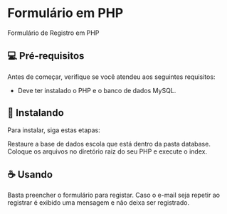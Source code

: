 # Formulário em PHP
Formulário de Registro em PHP

## 💻 Pré-requisitos

Antes de começar, verifique se você atendeu aos seguintes requisitos:
* Deve ter instalado o PHP e o banco de dados MySQL.


## 🚀 Instalando

Para instalar, siga estas etapas:

Restaure a base de dados escola que está dentro da pasta database.
Coloque os arquivos no diretório raiz do seu PHP e execute o index.


## ☕ Usando

Basta preencher o formulário para registar.
Caso o e-mail seja repetir ao registrar é exibido uma mensagem e não deixa ser registrado.


